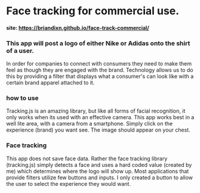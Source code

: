 # Face tracking for commercial use.

#### site: https://briandixn.github.io/face-track-commercial/

### This app will post a logo of either Nike or Adidas onto the shirt of a user.

In order for companies to connect with consumers they need to make them feel as though they are engaged with the 
brand. Technology allows us to do this by providing a filter that displays what a consumer's can look like with a 
certain brand apparel attached to it. 

### how to use

Tracking.js is an amazing library, but like all forms of facial recognition, it only works when
its used with an effective camera. This app works best in a well lite area, with a camera from a smartphone. 
Simply click on the experience (brand) you want see. The image should appear on your chest.

### Face tracking 

This app does not save face data. Rather the face tracking library (tracking.js) simply detects a face and uses a 
hard coded value (created by me) which determines where the logo will show up. Most applications that provide filters utilize 
few buttons and inputs. I only created a button to allow the user to select the experience they would want. 

